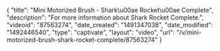 {
    "title": "Mini Motorized Brush - Shark\u00ae Rocket\u00ae Complete",
    "description": "For more information about Shark Rocket Complete.",
    "videoid": "87563274",
    "date_created": "1491347038",
    "date_modified": "1492446540",
    "type": "captivate",
    "layout": "video",
    "url": "\/v\/mini-motorized-brush-shark-rocket-complete\/87563274"
}